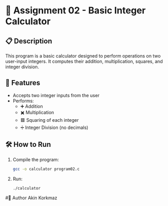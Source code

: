 # 🧮 Assignment 02 - Basic Integer Calculator

## 📋 Description
This program is a basic calculator designed to perform operations on two user-input integers. It computes their addition, multiplication, squares, and integer division.

## 🔢 Features
- Accepts two integer inputs from the user
- Performs:
  - ➕ Addition
  - ✖️ Multiplication
  - 🟥 Squaring of each integer
  - ➗ Integer Division (no decimals)

## 🛠️ How to Run
1. Compile the program:
   ```bash
   gcc -o calculator program02.c
2. Run:
   ```bash
   ./calculator
#👤 Author
Akin Korkmaz
